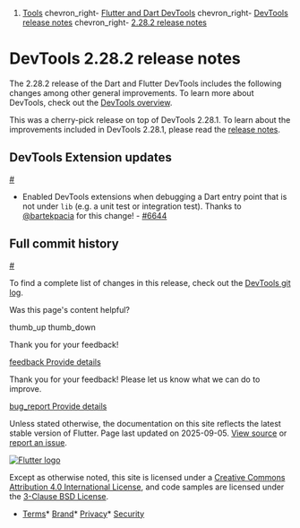 1. [Tools](/tools) chevron\_right- [Flutter and Dart DevTools](/tools/devtools) chevron\_right- [DevTools release notes](/tools/devtools/release-notes) chevron\_right- [2.28.2 release notes](/tools/devtools/release-notes/release-notes-2.28.2)

DevTools 2.28.2 release notes
=============================

The 2.28.2 release of the Dart and Flutter DevTools includes the following changes among other general improvements. To learn more about DevTools, check out the [DevTools overview](https://docs.flutter.dev/tools/devtools).

This was a cherry-pick release on top of DevTools 2.28.1. To learn about the improvements included in DevTools 2.28.1, please read the [release notes](/tools/devtools/release-notes/release-notes-2.28.1).

DevTools Extension updates
--------------------------

[#](#devtools-extension-updates)

* Enabled DevTools extensions when debugging a Dart entry point that is not under `lib` (e.g. a unit test or integration test). Thanks to [@bartekpacia](https://github.com/bartekpacia) for this change! - [#6644](https://github.com/flutter/devtools/pull/6644)

Full commit history
-------------------

[#](#full-commit-history)

To find a complete list of changes in this release, check out the [DevTools git log](https://github.com/flutter/devtools/tree/v2.28.2).

Was this page's content helpful?

thumb\_up thumb\_down

Thank you for your feedback!

 [feedback Provide details](https://github.com/flutter/website/issues/new?template=1_page_issue.yml&&page-url=https://docs.flutter.dev/tools/devtools/release-notes/release-notes-2.28.2/&page-source=https://github.com/flutter/website/tree/main/src/content/tools/devtools/release-notes/release-notes-2.28.2.md)

Thank you for your feedback! Please let us know what we can do to improve.

 [bug\_report Provide details](https://github.com/flutter/website/issues/new?template=1_page_issue.yml&&page-url=https://docs.flutter.dev/tools/devtools/release-notes/release-notes-2.28.2/&page-source=https://github.com/flutter/website/tree/main/src/content/tools/devtools/release-notes/release-notes-2.28.2.md)

Unless stated otherwise, the documentation on this site reflects the latest stable version of Flutter. Page last updated on 2025-09-05. [View source](https://github.com/flutter/website/tree/main/src/content/tools/devtools/release-notes/release-notes-2.28.2.md) or [report an issue](https://github.com/flutter/website/issues/new?template=1_page_issue.yml&&page-url=https://docs.flutter.dev/tools/devtools/release-notes/release-notes-2.28.2/&page-source=https://github.com/flutter/website/tree/main/src/content/tools/devtools/release-notes/release-notes-2.28.2.md "Report an issue with this page").

[![Flutter logo](/assets/images/branding/flutter/logo+text/horizontal/white.svg)](https://flutter.dev)

Except as otherwise noted, this site is licensed under a [Creative Commons Attribution 4.0 International License](https://creativecommons.org/licenses/by/4.0/), and code samples are licensed under the [3-Clause BSD License](https://opensource.org/licenses/BSD-3-Clause).

* [Terms](/tos "Terms of use")* [Brand](/brand "Brand usage guidelines")* [Privacy](https://policies.google.com/privacy "Privacy policy")* [Security](/security "Security philosophy and practices")

   